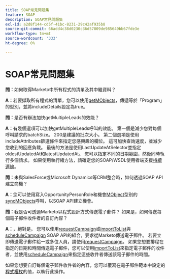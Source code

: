 ```yaml
---
title: SOAP常見問題集
feature: SOAP
description: SOAP常見問題集
exl-id: a2d8f144-cd5f-41bc-8231-29c42af935b8
source-git-commit: 66add4c38d0230c36d57009de985649bb67fde3e
workflow-type: tm+mt
source-wordcount: '333'
ht-degree: 0%

---
```


# SOAP常見問題集

**問：**&#x200B;如何取得Marketo中所有程式的清單及其中繼資料？

**A：**&#x200B;若要擷取所有程式的清單，您可以使用[getMObjects](./getmobjects.md)，傳遞等於「Program」的型別，並將includeDetails設定為true。

**問：**&#x200B;是否有辦法加快getMultipleLeads的效能？

**A：**&#x200B;有幾個選項可以加快getMultipleLeads呼叫的效能。 第一個是減少您對每個呼叫請求的batchSize。 200是建議的批次大小。 第二個選項是使用includeAttributes篩選條件來指定您感興趣的欄位。 這可加快查詢速度，並減少您收到的回應負載。 最後的方法是使用LastUpdateAtSelector並指定oldestUpdatedAt和latestUpdatedAt。 您可以指定不同的日期範圍，然後同時執行多個請求。 如果使用執行緒方法，請確定您的SOAP/WSDL使用者端支援[持續連線](https://www.w3.org/Protocols/rfc2616/rfc2616-sec8.html)。

**問：**&#x200B;未與SalesForce或Microsoft Dynamics等CRM整合時，如何透過SOAP API建立商機？

**A：**&#x200B;您可以使用寫入OpportunityPersonRole和機會[MObject](marketo-objects.md)型別的[syncMObjects](syncmobjects.md)呼叫，以SOAP API建立機會。

**問：**&#x200B;我是否可透過Marketo以程式設計方式傳送電子郵件？ 如果是，如何傳送每個電子郵件收件者的自訂內容？

**A：**，絕對是。 您可以使用[requestCampaign](requestcampaign.md)或[importToList](importtolist.md)與[scheduleCampaign](schedulecampaign.md) SOAP API的組合，要求從Marketo傳送電子郵件。 若要立即傳送電子郵件給一或多位人員，請使用[requestCampaign](requestcampaign.md)。 如果您想要排程在指定的日期和時間傳送電子郵件，您可以使用[importToList](importtolist.md)來指定電子郵件的收件者，並使用[scheduleCampaign](schedulecampaign.md)來指定這些收件者傳送該電子郵件的時間。

如果您想要自訂每個電子郵件收件者的內容，您可以覆寫在電子郵件範本中設定的[程式權杖](../rest-api/tokens.md)的值，以執行此操作。
